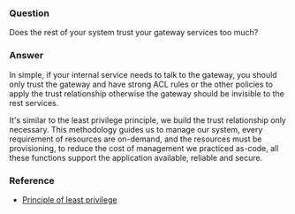 ### Question

Does the rest of your system trust your gateway services too much?

### Answer

In simple, if your internal service needs to talk to the gateway, you should only trust the gateway and have strong ACL rules or the other policies to apply the trust relationship otherwise the gateway should be invisible to the rest services.

It's similar to the least privilege principle, we build the trust relationship only necessary.  This methodology guides us to manage our system, every requirement of resources are on-demand, and the resources must be provisioning, to reduce the cost of management we practiced as-code, all these functions support the application available, reliable and secure.

### Reference

- [Principle of least privilege](https://en.wikipedia.org/wiki/Principle_of_least_privilege)
